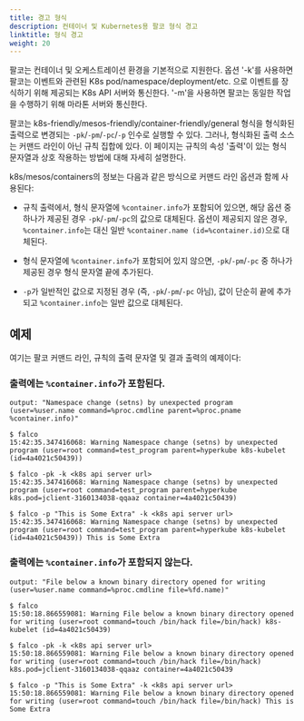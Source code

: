 ```yaml
---
title: 경고 형식
description: 컨테이너 및 Kubernetes용 팔코 형식 경고
linktitle: 형식 경고
weight: 20
---
```


팔코는 컨테이너 및 오케스트레이션 환경을 기본적으로 지원한다. 옵션 '-k'를 사용하면 팔코는 이벤트와 관련된 K8s pod/namespace/deployment/etc. 으로 이벤트를 장식하기 위해 제공되는 K8s API 서버와 통신한다. '-m'을 사용하면 팔코는 동일한 작업을 수행하기 위해 마라톤 서버와 통신한다.

팔코는 k8s-friendly/mesos-friendly/container-friendly/general 형식을 형식화된 출력으로 변경되는 `-pk`/`-pm`/`-pc`/`-p` 인수로 실행할 수 있다. 그러나, 형식화된 출력 소스는 커맨드 라인이 아닌 규칙 집합에 있다. 이 페이지는 규칙의 속성 '출력'이 있는 형식 문자열과 상호 작용하는 방법에 대해 자세히 설명한다.

k8s/mesos/containers의 정보는 다음과 같은 방식으로 커맨드 라인 옵션과 함께 사용된다:

* 규칙 출력에서, 형식 문자열에 `%container.info`가 포함되어 있으면, 해당 옵션 중 하나가 제공된 경우 `-pk`/`-pm`/`-pc`의 값으로 대체된다. 옵션이 제공되지 않은 경우, `%container.info`는 대신 일반 `%container.name (id=%container.id)`으로 대체된다.

* 형식 문자열에 `%container.info`가 포함되어 있지 않으면, `-pk`/`-pm`/`-pc` 중 하나가 제공된 경우 형식 문자열 끝에 추가된다.

* `-p`가 일반적인 값으로 지정된 경우 (즉, `-pk`/`-pm`/`-pc` 아님), 값이 단순히 끝에 추가되고 `%container.info`는 일반 값으로 대체된다.


## 예제

여기는 팔코 커맨드 라인, 규칙의 출력 문자열 및 결과 출력의 예제이다:

### 출력에는 `%container.info`가 포함된다.
```
output: "Namespace change (setns) by unexpected program (user=%user.name command=%proc.cmdline parent=%proc.pname %container.info)"

$ falco
15:42:35.347416068: Warning Namespace change (setns) by unexpected program (user=root command=test_program parent=hyperkube k8s-kubelet (id=4a4021c50439))

$ falco -pk -k <k8s api server url>
15:42:35.347416068: Warning Namespace change (setns) by unexpected program (user=root command=test_program parent=hyperkube k8s.pod=jclient-3160134038-qqaaz container=4a4021c50439)

$ falco -p "This is Some Extra" -k <k8s api server url>
15:42:35.347416068: Warning Namespace change (setns) by unexpected program (user=root command=test_program parent=hyperkube k8s-kubelet (id=4a4021c50439)) This is Some Extra
```

### 출력에는 `%container.info`가 포함되지 않는다.

```
output: "File below a known binary directory opened for writing (user=%user.name command=%proc.cmdline file=%fd.name)"

$ falco
15:50:18.866559081: Warning File below a known binary directory opened for writing (user=root command=touch /bin/hack file=/bin/hack) k8s-kubelet (id=4a4021c50439)

$ falco -pk -k <k8s api server url>
15:50:18.866559081: Warning File below a known binary directory opened for writing (user=root command=touch /bin/hack file=/bin/hack) k8s.pod=jclient-3160134038-qqaaz container=4a4021c50439

$ falco -p "This is Some Extra" -k <k8s api server url>
15:50:18.866559081: Warning File below a known binary directory opened for writing (user=root command=touch /bin/hack file=/bin/hack) This is Some Extra
```
